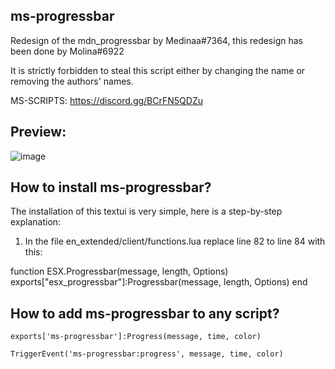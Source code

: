## ms-progressbar

Redesign of the mdn_progressbar by Medinaa#7364, this redesign has been done by Molina#6922

It is strictly forbidden to steal this script either by changing the name or removing the authors' names.

MS-SCRIPTS: https://discord.gg/BCrFN5QDZu


## Preview:

![image](https://user-images.githubusercontent.com/113800789/230503525-05f346f6-8bbd-414f-901e-da3cd7a4a2f1.png)


## How to install ms-progressbar?

The installation of this textui is very simple, here is a step-by-step explanation:

1. In the file en_extended/client/functions.lua replace line 82 to line 84 with this:

function ESX.Progressbar(message, length, Options)
    exports["esx_progressbar"]:Progressbar(message, length, Options)
end

## How to add ms-progressbar to any script?

``exports['ms-progressbar']:Progress(message, time, color)``

``TriggerEvent('ms-progressbar:progress', message, time, color)``
